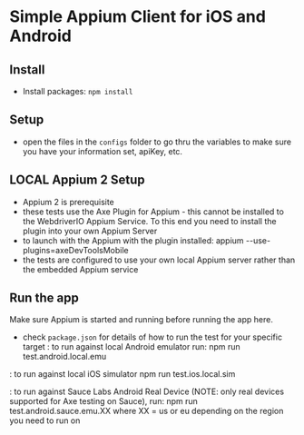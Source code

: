 # Simple Appium Client for iOS and Android

## Install

- Install packages: `npm install`

## Setup

- open the files in the `configs` folder to go thru the variables to make sure you have your information set, apiKey, etc.


## LOCAL Appium 2 Setup

- Appium 2 is prerequisite
- these tests use the Axe Plugin for Appium - this cannot be installed to the WebdriverIO Appium Service.  To this end you need to install the plugin into your own Appium Server
- to launch with the Appium with the plugin installed:
    appium --use-plugins=axeDevToolsMobile
- the tests are configured to use your own local Appium server rather than the embedded Appium service


## Run the app

Make sure Appium is started and running before running the app here.

- check `package.json` for details of how to run the test for your specific target
: to run against local Android emulator run:
    npm run test.android.local.emu

: to run against local iOS simulator
    npm run test.ios.local.sim

: to run against Sauce Labs Android Real Device (NOTE: only real devices supported for Axe testing on Sauce), run:
    npm run test.android.sauce.emu.XX  where XX = us or eu depending on the region you need to run on